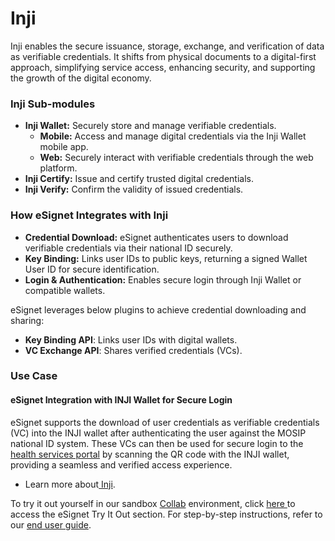 # Inji

Inji enables the secure issuance, storage, exchange, and verification of data as verifiable credentials. It shifts from physical documents to a digital-first approach, simplifying service access, enhancing security, and supporting the growth of the digital economy.

### Inji Sub-modules

* **Inji Wallet:** Securely store and manage verifiable credentials.
  * **Mobile:** Access and manage digital credentials via the Inji Wallet mobile app.
  * **Web:** Securely interact with verifiable credentials through the web platform.
* **Inji Certify:** Issue and certify trusted digital credentials.
* **Inji Verify:** Confirm the validity of issued credentials.

### How eSignet Integrates with Inji

* **Credential Download:** eSignet authenticates users to download verifiable credentials via their national ID securely.
* **Key Binding:** Links user IDs to public keys, returning a signed Wallet User ID for secure identification.
* **Login & Authentication:** Enables secure login through Inji Wallet or compatible wallets.

eSignet leverages below plugins to achieve credential downloading and sharing:

* **Key Binding API**: Links user IDs with digital wallets.
* **VC Exchange API**: Shares verified credentials (VCs).

### Use Case

#### eSignet Integration with INJI Wallet for Secure Login

eSignet supports the download of user credentials as verifiable credentials (VC) into the INJI wallet after authenticating the user against the MOSIP national ID system. These VCs can then be used for secure login to the [health services portal](https://healthservices-esignet-mock.collab.mosip.net/) by scanning the QR code with the INJI wallet, providing a seamless and verified access experience.

* Learn more about[ Inji](https://docs.inji.io/).

To try it out yourself in our sandbox [Collab](https://collab.mosip.net/) environment, click [here ](../esignet-authentication/test/try-it-out/README.md)to access the eSignet Try It Out section. For step-by-step instructions, refer to our [end user guide](../esignet-authentication/test/end-user-guide/README.md).
